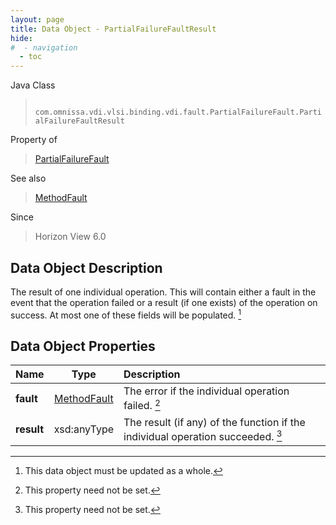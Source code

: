 ```yaml
---
layout: page
title: Data Object - PartialFailureFaultResult
hide:
#  - navigation
  - toc
---
```






Java Class
> ` com.omnissa.vdi.vlsi.binding.vdi.fault.PartialFailureFault.PartialFailureFaultResult`

Property of
> [PartialFailureFault](vdi.fault.PartialFailureFault.md#field_detail)

See also
> [MethodFault](vmodl.MethodFault.md)

Since
> Horizon View 6.0


## Data Object Description

The result of one individual operation. This will contain either a fault in the event that the operation failed or a result (if one exists) of the operation on success. At most one of these fields will be populated.
 [^167]



## Data Object Properties

 Name | Type | Description
:---|:---:|:---
**fault**| [MethodFault](vmodl.MethodFault.md)|  The error if the individual operation failed. [^1]
**result**|  xsd:anyType|  The result (if any) of the function if the individual operation succeeded. [^1]


 


[^1]: This property need not be set.
[^167]: This data object must be updated as a whole.